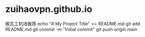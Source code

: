 # zuihaovpn.github.io
搬瓦工机场推荐
echo "# My Project Title" >> README.md
git add README.md
git commit -m "Initial commit"
git push origin main
